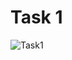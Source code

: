 # Task 1

![Task1](https://github.com/caofontaine/CodingExercises/blob/master/GalateaAssociates/ex1/img/task1/png "Task1")